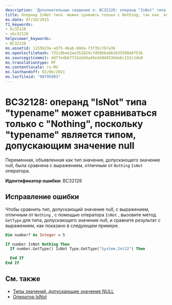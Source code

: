 ```yaml
---
description: 'Дополнительные сведения о: BC32128: операнд "IsNot" типа "typename" можно сравнивать только с "Nothing", поскольку "typename" является типом, допускающим значение null'
title: Операнд IsNot типа  можно сравнить только с Nothing, так как  является типом, допускающим значение NULL
ms.date: 07/20/2015
f1_keywords:
- bc32128
- vbc32128
helpviewer_keywords:
- BC32128
ms.assetid: 1155b23a-ad75-4bab-b9da-73f35c767a36
ms.openlocfilehash: 732c8bee2ae352824c7d50bba8b2b35598d6f53b
ms.sourcegitcommit: ddf7edb67715a5b9a45e3dd44536dabc153c1de0
ms.translationtype: MT
ms.contentlocale: ru-RU
ms.lasthandoff: 02/06/2021
ms.locfileid: "99795993"
---
```

# <a name="bc32128-isnot-operand-of-type-typename-can-only-be-compared-to-nothing-because-typename-is-a-nullable-type"></a>BC32128: операнд "IsNot" типа "typename" может сравниваться только с "Nothing", поскольку "typename" является типом, допускающим значение null

Переменная, объявленная как тип значения, допускающего значение null, была сравнена с выражением, отличным от `Nothing` `IsNot` оператора.

**Идентификатор ошибки:** BC32128

## <a name="to-correct-this-error"></a>Исправление ошибки

Чтобы сравнить тип, допускающий значение null, с выражением, отличным от `Nothing` , с помощью оператора `IsNot` , вызовите метод `GetType` для типа, допускающего значение null, и сравните результат с выражением, как показано в следующем примере.

```vb
Dim number? As Integer = 5

If number IsNot Nothing Then
  If number.GetType() IsNot Type.GetType("System.Int32") Then

  End If
End If
```

## <a name="see-also"></a>См. также

- [Типы значений, допускающие значение NULL](../../programming-guide/language-features/data-types/nullable-value-types.md)
- [Оператор IsNot](../operators/isnot-operator.md)
